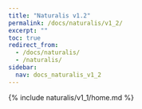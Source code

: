 ```yaml
---
title: "Naturalis v1.2"
permalink: /docs/naturalis/v1_2/
excerpt: ""
toc: true
redirect_from:
  - /docs/naturalis/
  - /naturalis/
sidebar:
  nav: docs_naturalis_v1_2
---
```


{% include naturalis/v1_1/home.md %}
